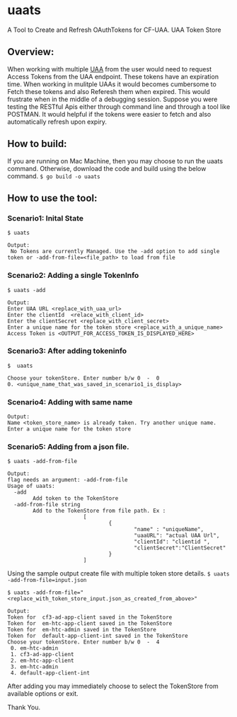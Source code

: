 # uaats
A Tool to Create and Refresh OAuthTokens for CF-UAA. UAA Token Store

## Overview:

  When working with multiple [UAA](https://docs.cloudfoundry.org/uaa/uaa-overview.html) from the user would need to request Access Tokens from the UAA endpoint. These tokens have an expiration time. When working in mulitple UAAs it would becomes cumbersome to Fetch these tokens and also Referesh them when expired. This would frustrate when in the middle of a debugging session. Suppose you were testing the RESTful Apis either through command line and through a tool like POSTMAN. It would helpful if the tokens were easier to fetch and also automatically refresh upon expiry.
  
  
## How to build:
If you are running on Mac Machine, then you may choose to run the uaats command.
Otherwise, download the code and build using the below command.
   `$ go build -o uaats`
 
## How to use the tool:

### Scenario1: Inital State

`$ uaats`

```
Output:
 No Tokens are currently Managed. Use the -add option to add single token or -add-from-file=<file_path> to load from file
 ```
 
### Scenario2: Adding a single TokenInfo

`$ uaats -add`

```
Output:
Enter UAA URL <replace_with_uaa_url>
Enter the clientId  <relace_with_client_id>
Enter the clientSecret <replace_with_client_secret>
Enter a unique name for the token store <replace_with_a_unique_name>
Access Token is <OUTPUT_FOR_ACCESS_TOKEN_IS_DISPLAYED_HERE>
```


### Scenario3: After adding tokeninfo

`$  uaats`

```Output:
Choose your tokenStore. Enter number b/w 0  -  0 
0. <unique_name_that_was_saved_in_scenario1_is_display>
```


### Scenario4: Adding with same name
```
Output: 
Name <token_store_name> is already taken. Try another unique name. Enter a unique name for the token store
```

### Scenario5: Adding from a json file.

`$ uaats -add-from-file`


```
Output:
flag needs an argument: -add-from-file
Usage of uaats:
  -add
        Add token to the TokenStore
  -add-from-file string
        Add to the TokenStore from file path. Ex :
                        [
                                {
                                        "name" : "uniqueName",
                                        "uaaURL": "actual UAA Url",
                                        "clientId": "clientid ",
                                        "clientSecret":"ClientSecret"
                                }
                        ]
 ```
                        

Using the sample output create file with multiple token store details.
 `$ uaats -add-from-file=input.json`
 
`$ uaats -add-from-file="<replace_with_token_store_input.json_as_created_from_above>"`

```
Output:
Token for  cf3-ad-app-client saved in the TokenStore
Token for  em-htc-app-client saved in the TokenStore
Token for  em-htc-admin saved in the TokenStore
Token for  default-app-client-int saved in the TokenStore
Choose your tokenStore. Enter number b/w 0  -  4 
 0. em-htc-admin 
 1. cf3-ad-app-client 
 2. em-htc-app-client 
 3. em-htc-admin 
 4. default-app-client-int 
 ```
 
 After adding you may immediately choose to select the TokenStore from available options or exit.
 

Thank You.
 
